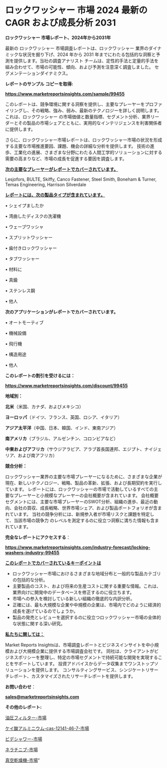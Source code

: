 # ロックワッシャー 市場 2024 最新の CAGR および成長分析 2031

<strong>ロックワッシャー 市場レポート、2024年から2031年</strong>

最新の ロックワッシャー 市場調査レポートは、ロックワッシャー 業界のダイナミックな状況を掘り下げ、2024 年から 2031 年までにわたる包括的な洞察と予測を提供します。当社の調査アナリスト チームは、定性的手法と定量的手法を組み合わせて、市場の可能性、傾向、および予測を注意深く調査しました。 セグメンテーションダイナミクス。



<strong>レポートのサンプル コピーを取得:</strong> <a href=https://www.marketreportsinsights.com/sample/99455>

<strong><u>https://www.marketreportsinsights.com/sample/99455</u></strong></a>

このレポートは、競争環境に関する洞察を提供し、主要なプレーヤーをプロファイリングし、その戦略、強み、弱み、最新のテクノロジーを詳しく説明します。 これは、ロックワッシャー の市場価値と数量指標、セグメント分析、業界リーダーとその製品の市場シェアとともに、実用的なインテリジェンスを利害関係者に提供します。

さらに、ロックワッシャー市場レポートは、ロックワッシャー市場の状況を形成する主要な市場推進要因、課題、機会の詳細な分析を提供します。 技術の進歩、工業化の進展、さまざまな分野にわたる人間工学的ソリューションに対する需要の高まりなど、市場の成長を促進する要因を調査します。



<strong><u>次の主要なプレーヤーがレポートでカバーされています。</u></strong>

Lesjofors, BULTE, Skiffy, Canco Fastener, Steel Smith, Boneham & Turner, Temas Engineering, Harrison Silverdale



<strong><u><b>レポートには、次の製品タイプが含まれています。</b></u></strong>

• シェイプましたか

• 湾曲したディスクの洗濯機

• ウェーブワッシャ

• スプリットワッシャー

• 歯付きロックワッシャー

• タブワッシャー

• 材料に

• 真鍮

• ステンレス鋼

• 他人



<strong><b>次のアプリケーションがレポートでカバーされています。</b></strong>

• オートモーティブ

• 機械設備

• 飛行機

• 構造用途

• 他人



<strong><b>このレポートの割引を受けるには：</b></strong><a href=https://www.marketreportsinsights.com/discount/99455>

<strong><u>https://www.marketreportsinsights.com/discount/99455</u></strong></a>



<strong>地域別：</strong>



<strong>北米</strong>（米国、カナダ、およびメキシコ）



<strong>ヨーロッパ</strong>（ドイツ、フランス、英国、ロシア、イタリア）



<strong>アジア太平洋</strong>（中国、日本、韓国、インド、東南アジア）



<strong>南アメリカ</strong>（ブラジル、アルゼンチン、コロンビアなど）



<strong>中東およびアフリカ</strong>（サウジアラビア、アラブ首長国連邦、エジプト、ナイジェリア、および南アフリカ）



<strong>競合分析：</strong>

ロックワッシャー業界の主要な市場プレーヤーになるために、さまざまな企業が現在、新しいテクノロジー、戦略、製品の革新、拡張、および長期契約を実行しています。 レポートには、ロックワッシャーの市場で活動しているすべての主要なプレーヤーと小規模なプレーヤーの会社概要が含まれています。 会社概要セグメントには、主要な市場プレーヤーのSWOT分析、組織の進歩、最近の動向、会社の買収、成長戦略、世界市場シェア、および製品ポートフォリオが含まれています。 当社の競争分析には、新規参入者が市場リスクと課題を特定して、当該市場の競争力 のレベルを測定するのに役立つ洞察に満ちた情報も含まれています。



<strong>完全なレポートにアクセスする</strong>：

<a href=https://www.marketreportsinsights.com/industry-forecast/locking-washers-industry-99455>

<strong><u>https://www.marketreportsinsights.com/industry-forecast/locking-washers-industry-99455</u></strong></a>



<strong><u><b>このレポートでカバーされているキーポイントは</b></u></strong>
<ul>
  <li>ロックワッシャー市場におけるさまざまな地域分布と一般的な製品カテゴリの包括的な分析。</li>
  <li>主要製品のコスト、および将来の生産コストに関する重要な情報。これは、業界向けに開発中のデータベースを修正するのに役立ちます。</li>
  <li>市場への参入を検討している新しい組織の徹底的な内訳分析。</li>
  <li>正確には、最も大規模な企業や中規模の企業は、市場内でどのように経済的成長を遂げているのでしょうか。</li>
  <li>製品の発売とレビューを選択するのに役立つロックワッシャー市場の全体的な状態に関する深い研究。</li>
</ul>


<strong><u><b>私たちに関しては：</b></u></strong>

Market Reports Insightsは、市場調査レポートとビジネスインサイトを中小規模および大規模企業に提供する市場調査会社です。 同社は、クライアントがビジネスポリシーを整理し、特定の市場セグメントで持続可能な開発を実現することをサポートしています。 投資アドバイスからデータ収集までワンストップソリューションを提供します。 コンサルティングサービス、シンジケートリサーチレポート、カスタマイズされたリサーチレポートを提供します。



<strong><b>お問い合わせ</b></strong>：

<a href=mailto:sales@marketreportsinsights.com>

<strong><u>sales@marketreportsinsights.com</u></strong></a>



<strong>その他のレポート:</strong>

<a href=https://www.linkedin.com/pulse/油圧フィルター-市場-2023-新興市場-将来の動向と市場需要-2030-wtotc/>油圧フィルター-市場</a>

<a href=https://www.linkedin.com/pulse/ケイ酸アルミニウム-cas-12141-46-7-市場-2030-年までの需要に焦点を当てた-vuv5f/>ケイ酸アルミニウム-cas-12141-46-7-市場</a>

<a href=https://www.linkedin.com/pulse/ビデシャワー-市場-2023-収益と成長ドライバー-2030-analytics-achievers-24-analysis-23bvf/>ビデシャワー-市場</a>

<a href=https://www.linkedin.com/pulse/ネラチニブ-市場-2023-最新の-cagr-および成長分析-2030-pr-news-hub-cohyf/>ネラチニブ-市場</a>

<a href=https://www.linkedin.com/pulse/真空乾燥機-市場-2023-新興市場-将来の動向と市場需要-2030-55ouf/>真空乾燥機-市場</a>"
